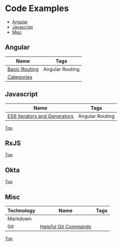 # Code Examples
* [Angular](#angular)
* [Javascript](#javascript)
* [Misc](#misc)
## Angular
|Name|Tags|
|--|--|
|[Basic Routing]()|Angular Routing|
|[Categories](#code-examples)||
## Javascript
|Name|Tags|
|--|--|
|[ES6 Iterators and Generators](https://github.com/kozigh01/es6-iterators-generators)|Angular Routing|
[Top](#code-examples)
## RxJS
[Top](#code-examples)
## Okta
[Top](#code-examples)
## Misc
|Technology|Name|Tags|
|--|--|--|
|Markdown|||
|Git|[Helpful Git Commands](https://gist.github.com/kozigh01/38da36a44765bba001669daa428209ac)||
[Top](#code-examples)

